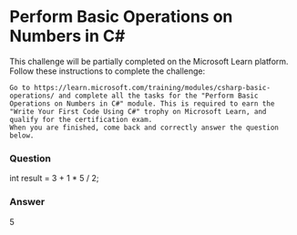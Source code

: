 # Perform Basic Operations on Numbers in C#

This challenge will be partially completed on the Microsoft Learn platform. Follow these instructions to complete the challenge:

    Go to https://learn.microsoft.com/training/modules/csharp-basic-operations/ and complete all the tasks for the "Perform Basic Operations on Numbers in C#" module. This is required to earn the "Write Your First Code Using C#" trophy on Microsoft Learn, and qualify for the certification exam.
    When you are finished, come back and correctly answer the question below.

### Question
int result = 3 + 1 * 5 / 2;

### Answer
5